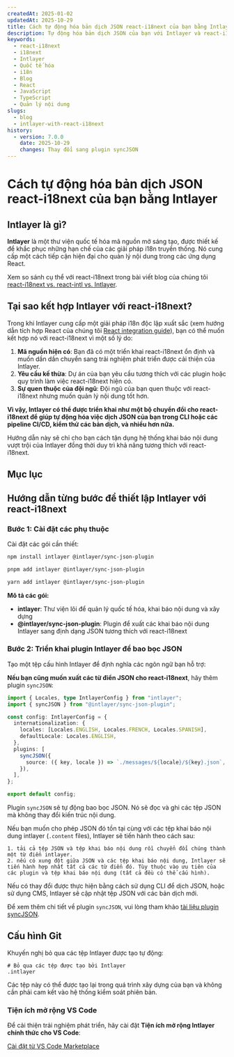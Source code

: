 ```yaml
---
createdAt: 2025-01-02
updatedAt: 2025-10-29
title: Cách tự động hóa bản dịch JSON react-i18next của bạn bằng Intlayer
description: Tự động hóa bản dịch JSON của bạn với Intlayer và react-i18next để nâng cao khả năng quốc tế hóa trong các ứng dụng React.
keywords:
  - react-i18next
  - i18next
  - Intlayer
  - Quốc tế hóa
  - i18n
  - Blog
  - React
  - JavaScript
  - TypeScript
  - Quản lý nội dung
slugs:
  - blog
  - intlayer-with-react-i18next
history:
  - version: 7.0.0
    date: 2025-10-29
    changes: Thay đổi sang plugin syncJSON
---
```


# Cách tự động hóa bản dịch JSON react-i18next của bạn bằng Intlayer

## Intlayer là gì?

**Intlayer** là một thư viện quốc tế hóa mã nguồn mở sáng tạo, được thiết kế để khắc phục những hạn chế của các giải pháp i18n truyền thống. Nó cung cấp một cách tiếp cận hiện đại cho quản lý nội dung trong các ứng dụng React.

Xem so sánh cụ thể với react-i18next trong bài viết blog của chúng tôi [react-i18next vs. react-intl vs. Intlayer](https://github.com/aymericzip/intlayer/blob/main/docs/blog/vi/react-i18next_vs_react-intl_vs_intlayer.md).

## Tại sao kết hợp Intlayer với react-i18next?

Trong khi Intlayer cung cấp một giải pháp i18n độc lập xuất sắc (xem hướng dẫn tích hợp React của chúng tôi [React integration guide](https://github.com/aymericzip/intlayer/blob/main/docs/docs/vi/intlayer_with_vite+react.md)), bạn có thể muốn kết hợp nó với react-i18next vì một số lý do:

1. **Mã nguồn hiện có**: Bạn đã có một triển khai react-i18next ổn định và muốn dần dần chuyển sang trải nghiệm phát triển được cải thiện của Intlayer.
2. **Yêu cầu kế thừa**: Dự án của bạn yêu cầu tương thích với các plugin hoặc quy trình làm việc react-i18next hiện có.
3. **Sự quen thuộc của đội ngũ**: Đội ngũ của bạn quen thuộc với react-i18next nhưng muốn quản lý nội dung tốt hơn.

**Vì vậy, Intlayer có thể được triển khai như một bộ chuyển đổi cho react-i18next để giúp tự động hóa việc dịch JSON của bạn trong CLI hoặc các pipeline CI/CD, kiểm thử các bản dịch, và nhiều hơn nữa.**

Hướng dẫn này sẽ chỉ cho bạn cách tận dụng hệ thống khai báo nội dung vượt trội của Intlayer đồng thời duy trì khả năng tương thích với react-i18next.

## Mục lục

<TOC/>

## Hướng dẫn từng bước để thiết lập Intlayer với react-i18next

### Bước 1: Cài đặt các phụ thuộc

Cài đặt các gói cần thiết:

```bash packageManager="npm"
npm install intlayer @intlayer/sync-json-plugin
```

```bash packageManager="pnpm"
pnpm add intlayer @intlayer/sync-json-plugin
```

```bash packageManager="yarn"
yarn add intlayer @intlayer/sync-json-plugin
```

**Mô tả các gói:**

- **intlayer**: Thư viện lõi để quản lý quốc tế hóa, khai báo nội dung và xây dựng
- **@intlayer/sync-json-plugin**: Plugin để xuất các khai báo nội dung Intlayer sang định dạng JSON tương thích với react-i18next

### Bước 2: Triển khai plugin Intlayer để bao bọc JSON

Tạo một tệp cấu hình Intlayer để định nghĩa các ngôn ngữ bạn hỗ trợ:

**Nếu bạn cũng muốn xuất các từ điển JSON cho react-i18next**, hãy thêm plugin `syncJSON`:

```typescript fileName="intlayer.config.ts"
import { Locales, type IntlayerConfig } from "intlayer";
import { syncJSON } from "@intlayer/sync-json-plugin";

const config: IntlayerConfig = {
  internationalization: {
    locales: [Locales.ENGLISH, Locales.FRENCH, Locales.SPANISH],
    defaultLocale: Locales.ENGLISH,
  },
  plugins: [
    syncJSON({
      source: ({ key, locale }) => `./messages/${locale}/${key}.json`,
    }),
  ],
};

export default config;
```

Plugin `syncJSON` sẽ tự động bao bọc JSON. Nó sẽ đọc và ghi các tệp JSON mà không thay đổi kiến trúc nội dung.

Nếu bạn muốn cho phép JSON đó tồn tại cùng với các tệp khai báo nội dung intlayer (`.content` files), Intlayer sẽ tiến hành theo cách sau:

    1. tải cả tệp JSON và tệp khai báo nội dung rồi chuyển đổi chúng thành một từ điển intlayer.
    2. nếu có xung đột giữa JSON và các tệp khai báo nội dung, Intlayer sẽ tiến hành hợp nhất tất cả các từ điển đó. Tùy thuộc vào ưu tiên của các plugin và tệp khai báo nội dung (tất cả đều có thể cấu hình).

Nếu có thay đổi được thực hiện bằng cách sử dụng CLI để dịch JSON, hoặc sử dụng CMS, Intlayer sẽ cập nhật tệp JSON với các bản dịch mới.

Để xem thêm chi tiết về plugin `syncJSON`, vui lòng tham khảo [tài liệu plugin syncJSON](https://github.com/aymericzip/intlayer/blob/main/docs/docs/vi/plugins/sync-json.md).

## Cấu hình Git

Khuyến nghị bỏ qua các tệp Intlayer được tạo tự động:

```plaintext fileName=".gitignore"
# Bỏ qua các tệp được tạo bởi Intlayer
.intlayer
```

Các tệp này có thể được tạo lại trong quá trình xây dựng của bạn và không cần phải cam kết vào hệ thống kiểm soát phiên bản.

### Tiện ích mở rộng VS Code

Để cải thiện trải nghiệm phát triển, hãy cài đặt **Tiện ích mở rộng Intlayer chính thức cho VS Code**:

[Cài đặt từ VS Code Marketplace](https://marketplace.visualstudio.com/items?itemName=intlayer.intlayer-vs-code-extension)
